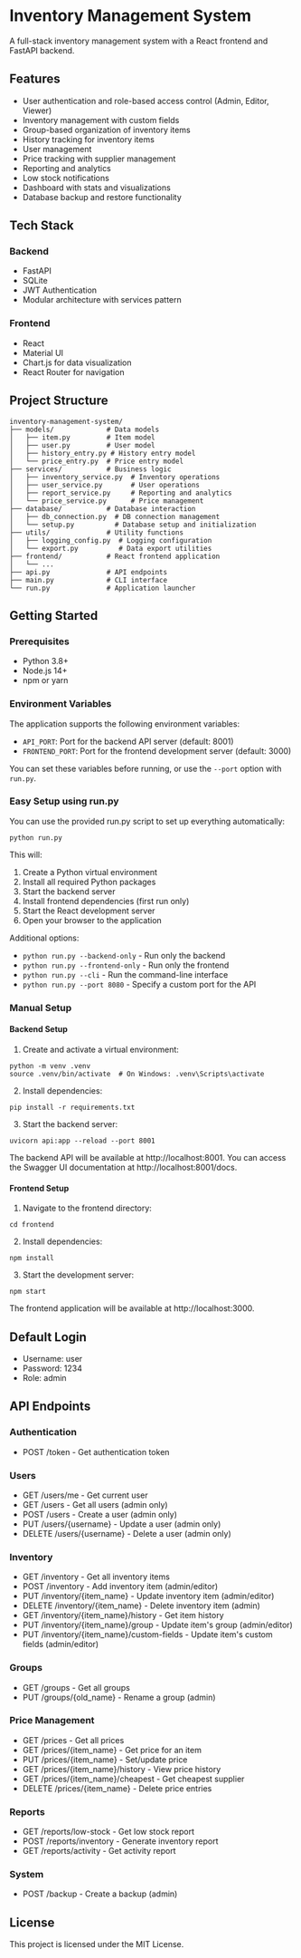 # Inventory Management System

A full-stack inventory management system with a React frontend and FastAPI backend.

## Features

- User authentication and role-based access control (Admin, Editor, Viewer)
- Inventory management with custom fields
- Group-based organization of inventory items
- History tracking for inventory items
- User management
- Price tracking with supplier management
- Reporting and analytics
- Low stock notifications
- Dashboard with stats and visualizations
- Database backup and restore functionality

## Tech Stack

### Backend
- FastAPI
- SQLite
- JWT Authentication
- Modular architecture with services pattern

### Frontend
- React
- Material UI
- Chart.js for data visualization
- React Router for navigation

## Project Structure

```
inventory-management-system/
├── models/             # Data models
│   ├── item.py         # Item model
│   ├── user.py         # User model
│   ├── history_entry.py # History entry model
│   └── price_entry.py  # Price entry model
├── services/           # Business logic
│   ├── inventory_service.py  # Inventory operations
│   ├── user_service.py       # User operations
│   ├── report_service.py     # Reporting and analytics
│   └── price_service.py      # Price management
├── database/           # Database interaction
│   ├── db_connection.py  # DB connection management
│   └── setup.py          # Database setup and initialization
├── utils/              # Utility functions
│   ├── logging_config.py  # Logging configuration
│   └── export.py          # Data export utilities
├── frontend/           # React frontend application
│   └── ...
├── api.py              # API endpoints
├── main.py             # CLI interface
└── run.py              # Application launcher
```

## Getting Started

### Prerequisites
- Python 3.8+
- Node.js 14+
- npm or yarn

### Environment Variables

The application supports the following environment variables:

- `API_PORT`: Port for the backend API server (default: 8001)
- `FRONTEND_PORT`: Port for the frontend development server (default: 3000)

You can set these variables before running, or use the `--port` option with `run.py`.

### Easy Setup using run.py

You can use the provided run.py script to set up everything automatically:

```
python run.py
```

This will:
1. Create a Python virtual environment
2. Install all required Python packages
3. Start the backend server
4. Install frontend dependencies (first run only)
5. Start the React development server
6. Open your browser to the application

Additional options:
- `python run.py --backend-only` - Run only the backend
- `python run.py --frontend-only` - Run only the frontend
- `python run.py --cli` - Run the command-line interface
- `python run.py --port 8080` - Specify a custom port for the API

### Manual Setup

#### Backend Setup

1. Create and activate a virtual environment:

```
python -m venv .venv
source .venv/bin/activate  # On Windows: .venv\Scripts\activate
```

2. Install dependencies:

```
pip install -r requirements.txt
```

3. Start the backend server:

```
uvicorn api:app --reload --port 8001
```

The backend API will be available at http://localhost:8001. You can access the Swagger UI documentation at http://localhost:8001/docs.

#### Frontend Setup

1. Navigate to the frontend directory:

```
cd frontend
```

2. Install dependencies:

```
npm install
```

3. Start the development server:

```
npm start
```

The frontend application will be available at http://localhost:3000.

## Default Login

- Username: user
- Password: 1234
- Role: admin

## API Endpoints

### Authentication
- POST /token - Get authentication token

### Users
- GET /users/me - Get current user
- GET /users - Get all users (admin only)
- POST /users - Create a user (admin only)
- PUT /users/{username} - Update a user (admin only)
- DELETE /users/{username} - Delete a user (admin only)

### Inventory
- GET /inventory - Get all inventory items
- POST /inventory - Add inventory item (admin/editor)
- PUT /inventory/{item_name} - Update inventory item (admin/editor)
- DELETE /inventory/{item_name} - Delete inventory item (admin)
- GET /inventory/{item_name}/history - Get item history
- PUT /inventory/{item_name}/group - Update item's group (admin/editor)
- PUT /inventory/{item_name}/custom-fields - Update item's custom fields (admin/editor)

### Groups
- GET /groups - Get all groups
- PUT /groups/{old_name} - Rename a group (admin)

### Price Management
- GET /prices - Get all prices
- GET /prices/{item_name} - Get price for an item
- PUT /prices/{item_name} - Set/update price
- GET /prices/{item_name}/history - View price history
- GET /prices/{item_name}/cheapest - Get cheapest supplier
- DELETE /prices/{item_name} - Delete price entries

### Reports
- GET /reports/low-stock - Get low stock report
- POST /reports/inventory - Generate inventory report
- GET /reports/activity - Get activity report

### System
- POST /backup - Create a backup (admin)

## License

This project is licensed under the MIT License.
